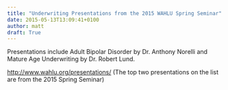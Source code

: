```yaml
---
title: "Underwriting Presentations from the 2015 WAHLU Spring Seminar"
date: 2015-05-13T13:09:41+0100
author: matt
draft: True
---
```

Presentations include Adult Bipolar Disorder by Dr. Anthony Norelli and Mature Age Underwriting by Dr. Robert Lund.

http://www.wahlu.org/presentations/
(The top two presentations on the list are from the 2015 Spring Seminar)

